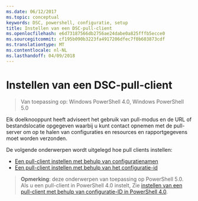 ```yaml
---
ms.date: 06/12/2017
ms.topic: conceptual
keywords: DSC, powershell, configuratie, setup
title: Instellen van een DSC-pull-client
ms.openlocfilehash: e6d73187566db2756ae24dabe0a825fffb5ecce0
ms.sourcegitcommit: cf195b090b3223fa4917206dfec7f0b603873cdf
ms.translationtype: MT
ms.contentlocale: nl-NL
ms.lasthandoff: 04/09/2018
---
```

# <a name="setting-up-a-dsc-pull-client"></a>Instellen van een DSC-pull-client

> Van toepassing op: Windows PowerShell 4.0, Windows PowerShell 5.0

Elk doelknooppunt heeft adviseert het gebruik van pull-modus en de URL of bestandslocatie opgegeven waarbij u kunt contact opnemen met de pull-server om op te halen van configuraties en resources en rapportgegevens moet worden verzonden.


De volgende onderwerpen wordt uitgelegd hoe pull clients instellen:

* [Een pull-client instellen met behulp van configuratienamen](pullClientConfigNames.md)
* [Een pull-client instellen met behulp van het configuratie-id](pullClientConfigID.md)

> **Opmerking**: deze onderwerpen van toepassing op PowerShell 5.0. Als u een pull-client in PowerShell 4.0 instelt, Zie [instellen van een pull-client met behulp van configuratie-ID in PowerShell 4.0](pullClientConfigID4.md).